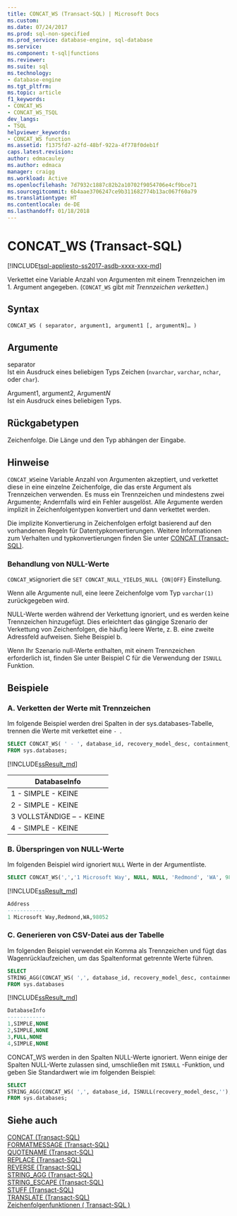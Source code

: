 ```yaml
---
title: CONCAT_WS (Transact-SQL) | Microsoft Docs
ms.custom: 
ms.date: 07/24/2017
ms.prod: sql-non-specified
ms.prod_service: database-engine, sql-database
ms.service: 
ms.component: t-sql|functions
ms.reviewer: 
ms.suite: sql
ms.technology:
- database-engine
ms.tgt_pltfrm: 
ms.topic: article
f1_keywords:
- CONCAT_WS
- CONCAT_WS_TSQL
dev_langs:
- TSQL
helpviewer_keywords:
- CONCAT_WS function
ms.assetid: f1375fd7-a2fd-48bf-922a-4f778f0deb1f
caps.latest.revision: 
author: edmacauley
ms.author: edmaca
manager: craigg
ms.workload: Active
ms.openlocfilehash: 7d7932c1887c82b2a10702f9054706e4cf9bce71
ms.sourcegitcommit: 6b4aae3706247ce9b311682774b13ac067f60a79
ms.translationtype: HT
ms.contentlocale: de-DE
ms.lasthandoff: 01/18/2018
---
```

# <a name="concatws-transact-sql"></a>CONCAT_WS (Transact-SQL)
[!INCLUDE[tsql-appliesto-ss2017-asdb-xxxx-xxx-md](../../includes/tsql-appliesto-ss2017-asdb-xxxx-xxx-md.md)]

Verkettet eine Variable Anzahl von Argumenten mit einem Trennzeichen im 1. Argument angegeben. (`CONCAT_WS` gibt *mit Trennzeichen verketten*.)

##  <a name="syntax"></a>Syntax   
```sql
CONCAT_WS ( separator, argument1, argument1 [, argumentN]… ) 
```

## <a name="arguments"></a>Argumente   
separator  
Ist ein Ausdruck eines beliebigen Typs Zeichen (`nvarchar`, `varchar`, `nchar`, oder `char`).

Argument1, argument2, Argument*N*  
Ist ein Ausdruck eines beliebigen Typs.

## <a name="return-types"></a>Rückgabetypen
Zeichenfolge. Die Länge und den Typ abhängen der Eingabe.

## <a name="remarks"></a>Hinweise   
`CONCAT_WS`eine Variable Anzahl von Argumenten akzeptiert, und verkettet diese in eine einzelne Zeichenfolge, die das erste Argument als Trennzeichen verwenden. Es muss ein Trennzeichen und mindestens zwei Argumente; Andernfalls wird ein Fehler ausgelöst. Alle Argumente werden implizit in Zeichenfolgentypen konvertiert und dann verkettet werden. 

Die implizite Konvertierung in Zeichenfolgen erfolgt basierend auf den vorhandenen Regeln für Datentypkonvertierungen. Weitere Informationen zum Verhalten und typkonvertierungen finden Sie unter [CONCAT (Transact-SQL)](../../t-sql/functions/concat-transact-sql.md).

### <a name="treatment-of-null-values"></a>Behandlung von NULL-Werte

`CONCAT_WS`ignoriert die `SET CONCAT_NULL_YIELDS_NULL {ON|OFF}` Einstellung.

Wenn alle Argumente null, eine leere Zeichenfolge vom Typ `varchar(1)` zurückgegeben wird. 

NULL-Werte werden während der Verkettung ignoriert, und es werden keine Trennzeichen hinzugefügt. Dies erleichtert das gängige Szenario der Verkettung von Zeichenfolgen, die häufig leere Werte, z. B. eine zweite Adressfeld aufweisen. Siehe Beispiel b.

Wenn Ihr Szenario null-Werte enthalten, mit einem Trennzeichen erforderlich ist, finden Sie unter Beispiel C für die Verwendung der `ISNULL` Funktion.

## <a name="examples"></a>Beispiele   

### <a name="a--concatenating-values-with-separator"></a>A.  Verketten der Werte mit Trennzeichen
Im folgende Beispiel werden drei Spalten in der sys.databases-Tabelle, trennen die Werte mit verkettet eine `- `.   

```sql
SELECT CONCAT_WS( ' - ', database_id, recovery_model_desc, containment_desc) AS DatabaseInfo
FROM sys.databases;
```

[!INCLUDE[ssResult_md](../../includes/ssresult-md.md)]   

|DatabaseInfo |  
|---------|
|1 - SIMPLE - KEINE |
|2 - SIMPLE - KEINE |
|3 VOLLSTÄNDIGE – - KEINE |
|4 - SIMPLE - KEINE |


### <a name="b--skipping-null-values"></a>B.  Überspringen von NULL-Werte
Im folgenden Beispiel wird ignoriert `NULL` Werte in der Argumentliste.

```sql
SELECT CONCAT_WS(',','1 Microsoft Way', NULL, NULL, 'Redmond', 'WA', 98052) AS Address;
```

[!INCLUDE[ssResult_md](../../includes/ssresult-md.md)]   

```sql
Address
------------   
1 Microsoft Way,Redmond,WA,98052
```

### <a name="c--generating-csv-file-from-table"></a>C.  Generieren von CSV-Datei aus der Tabelle
Im folgenden Beispiel verwendet ein Komma als Trennzeichen und fügt das Wagenrücklaufzeichen, um das Spaltenformat getrennte Werte führen.

```sql
SELECT 
STRING_AGG(CONCAT_WS( ',', database_id, recovery_model_desc, containment_desc), char(13)) AS DatabaseInfo
FROM sys.databases
```

[!INCLUDE[ssResult_md](../../includes/ssresult-md.md)]   

```sql
DatabaseInfo
------------   
1,SIMPLE,NONE
2,SIMPLE,NONE
3,FULL,NONE 
4,SIMPLE,NONE 
```

CONCAT_WS werden in den Spalten NULL-Werte ignoriert. Wenn einige der Spalten NULL-Werte zulassen sind, umschließen mit `ISNULL` -Funktion, und geben Sie Standardwert wie im folgenden Beispiel:

```sql
SELECT 
STRING_AGG(CONCAT_WS( ',', database_id, ISNULL(recovery_model_desc,''), ISNULL(containment_desc,'N/A')), char(13)) AS DatabaseInfo
FROM sys.databases;
```

## <a name="see-also"></a>Siehe auch
 [CONCAT &#40;Transact-SQL&#41;](../../t-sql/functions/concat-transact-sql.md)  
 [FORMATMESSAGE &#40;Transact-SQL&#41;](../../t-sql/functions/formatmessage-transact-sql.md)  
 [QUOTENAME &#40;Transact-SQL&#41;](../../t-sql/functions/quotename-transact-sql.md)  
 [REPLACE &#40;Transact-SQL&#41;](../../t-sql/functions/replace-transact-sql.md)  
 [REVERSE &#40;Transact-SQL&#41;](../../t-sql/functions/reverse-transact-sql.md)  
 [STRING_AGG &#40;Transact-SQL&#41;](../../t-sql/functions/string-agg-transact-sql.md)  
 [STRING_ESCAPE &#40;Transact-SQL&#41;](../../t-sql/functions/string-escape-transact-sql.md)  
 [STUFF &#40;Transact-SQL&#41;](../../t-sql/functions/stuff-transact-sql.md)  
 [TRANSLATE &#40;Transact-SQL&#41;](../../t-sql/functions/translate-transact-sql.md)  
 [Zeichenfolgenfunktionen &#40; Transact-SQL &#41;](../../t-sql/functions/string-functions-transact-sql.md)  

